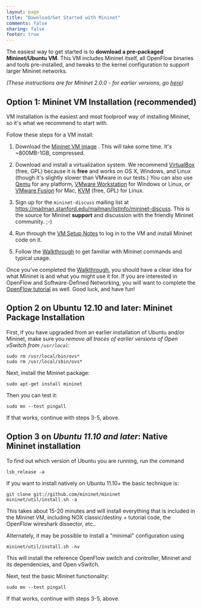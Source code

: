 ```yaml
---
layout: page
title: "Download/Get Started with Mininet"
comments: false
sharing: false
footer: true
---
```

The easiest way to get started is to **download a pre-packaged Mininet/Ubuntu VM**. This VM includes Mininet itself, all OpenFlow binaries and tools pre-installed, and tweaks to the kernel configuration to support larger Mininet networks.

*(These instructions are for Mininet 2.0.0 - for earlier versions, go [here](/download/old))*

Option 1: Mininet VM Installation (recommended)
------------------------------------------------
VM installation is the easiest and most foolproof way of installing Mininet, so it's what we recommend to start with.

Follow these steps for a VM install:

1. Download the [Mininet VM image](https://github.com/mininet/mininet/downloads/) . This will take some time. It's ~800MB-1GB, compressed.

2. Download and install a virtualization system. We recommend [VirtualBox](http://www.virtualbox.org/wiki/Downloads) (free, GPL) because it is **free** and works on OS X, Windows, and Linux (though it's slightly slower than VMware in our tests.) You can also use [Qemu](http://qemu.org) for any platform, [VMware Workstation](http://www.vmware.com/products/workstation/) for Windows or Linux, or [VMware Fusion](http://www.vmware.com/products/fusion) for Mac, [KVM](http://www.linux-kvm.org) (free, GPL) for Linux.

3. Sign up for the `mininet-discuss` mailing list at https://mailman.stanford.edu/mailman/listinfo/mininet-discuss. This is the source for Mininet **support** and discussion with the friendly Mininet community. ;-)

4. Run through the [VM Setup Notes](/vm-setup-notes) to log in to the VM and install Mininet code on it.

5. Follow the [Walkthrough](/walkthrough) to get familiar with Mininet commands and typical usage.

Once you've completed the [Walkthrough](/walkthrough), you should have a clear idea for what Mininet is and what you might use it for. If you are interested in OpenFlow and Software-Defined Networking, you will want to complete the [OpenFlow tutorial](http://www.openflow.org/wk/index.php/OpenFlow_Tutorial) as well. Good luck, and have fun!


Option 2 on Ubuntu 12.10 and later: Mininet Package Installation
----------------------------------------------------------------

First, if you have upgraded from an earlier installation of Ubuntu and/or Mininet, make sure you *remove all traces of earlier versions of Open vSwitch from `/usr/local`*:

    sudo rm /usr/local/bin/ovs*
    sudo rm /usr/local/sbin/ovs*

Next, install the Mininet package:

    sudo apt-get install mininet

Then you can test it:

    sudo mn --test pingall

If that works, continue with steps 3-5, above.

Option 3 on *Ubuntu 11.10 and later*: Native Mininet installation
------------------------------------------------------

To find out which version of Ubuntu you are running, run the command

    lsb_release -a

If you want to install natively on Ubuntu 11.10+ the basic technique is:

    git clone git://github.com/mininet/mininet
    mininet/util/install.sh -a

This takes about 15-20 minutes and will install everything that is included in the Mininet VM, including NOX classic/destiny + tutorial code, the OpenFlow wireshark dissector, etc..

Alternately, it may be possible to install a "minimal" configuration using

    mininet/util/install.sh -nv

This will install the reference OpenFlow switch and controller, Mininet and its dependencies, and Open vSwitch.

Next, test the basic Mininet functionality:

    sudo mn --test pingall

If that works, continue with steps 3-5, above.

